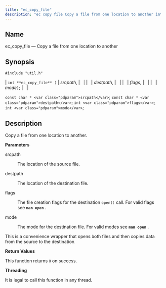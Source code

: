 ```yaml
---
title: "ec_copy_file"
description: "ec copy file Copy a file from one location to another int ec copy file srcpath destpath flags mode const char srcpath const char destpath int flags int mode Copy a file from one location to another srcpath The location of the source file destpath The location of the destination..."
---
```


<a name="apis.ec_copy_file"></a> 
## Name

ec_copy_file — Copy a file from one location to another

## Synopsis

`#include "util.h"`

| `int **ec_copy_file** (` | <var class="pdparam">srcpath</var>, |   |
|   | <var class="pdparam">destpath</var>, |   |
|   | <var class="pdparam">flags</var>, |   |
|   | <var class="pdparam">mode</var>`)`; |   |

`const char * <var class="pdparam">srcpath</var>`;
`const char * <var class="pdparam">destpath</var>`;
`int <var class="pdparam">flags</var>`;
`int <var class="pdparam">mode</var>`;<a name="idp52390976"></a> 
## Description

Copy a file from one location to another.

**<a name="idp52392192"></a> Parameters**

<dl class="variablelist">

<dt>srcpath</dt>

<dd>

The location of the source file.

</dd>

<dt>destpath</dt>

<dd>

The location of the destination file.

</dd>

<dt>flags</dt>

<dd>

The file creation flags for the destination `open()` call. For valid flags see **`man open`**      .

</dd>

<dt>mode</dt>

<dd>

The mode for the destination file. For valid modes see **`man open`**      .

</dd>

</dl>

This is a convenience wrapper that opens both files and then copies data from the source to the destination.

**<a name="idp52402448"></a> Return Values**

This function returns `0` on success.

**<a name="idp52403808"></a> Threading**

It is legal to call this function in any thread.